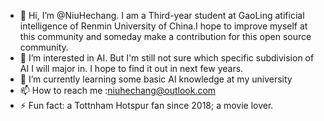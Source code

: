 - 👋 Hi, I’m @NiuHechang. I am a Third-year student at GaoLing atificial intelligence of Renmin University of China.I hope to improve myself at this community and someday make a contribution for this open source community.
- 👀 I’m interested in AI. But I'm still not sure which specific subdivision of AI I will major in. I hope to find it out in next few years.
- 🌱 I’m currently learning some basic AI knowledge at my university
- 📫 How to reach me :niuhechang@outlook.com
- ⚡ Fun fact: a Tottnham Hotspur fan since 2018; a movie lover.

<!---
NiuHechang/NiuHechang is a ✨ special ✨ repository because its `README.md` (this file) appears on your GitHub profile.
You can click the Preview link to take a look at your changes.
--->
